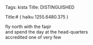 Tags: kista
Title: DISTINGUISHED
  
Title:# ( haiku 1255.6480.375 )  
  
fly north with the faqir  
and spend the day at the head-quarters  
accredited one of very few  
